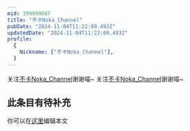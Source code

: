 ```yaml
---
mid: 399999687
title: "不卡Noka_Channel"
pubDate: "2024-11-04T11:22:09.493Z"
updatedDate: "2024-11-04T11:22:09.493Z"
profile:
  {
    Nickname: ["不卡Noka_Channel"],
  }
---
```


关注[不卡Noka_Channel](https://space.bilibili.com/399999687)谢谢喵~ 关注[不卡Noka_Channel](https://space.bilibili.com/399999687)谢谢喵~

## 此条目有待补充
你可以在[这里](https://github.com/Yuhanawa/VTuber.ICU-Content/edit/master/v/不卡Noka_Channel/index.md)编辑本文
